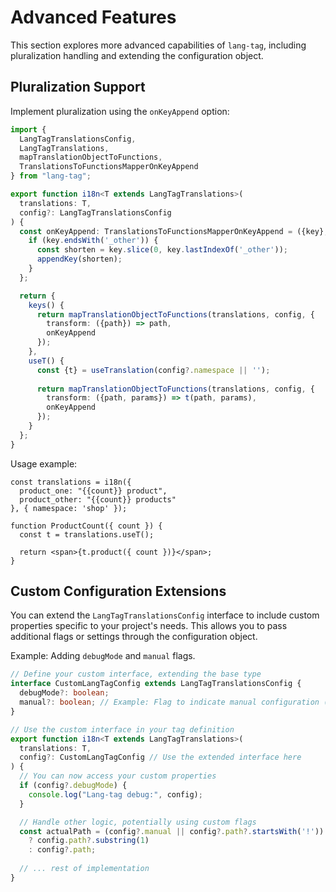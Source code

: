 # Advanced Features

This section explores more advanced capabilities of `lang-tag`, including pluralization handling and extending the configuration object.

## Pluralization Support

Implement pluralization using the `onKeyAppend` option:

```ts
import {
  LangTagTranslationsConfig,
  LangTagTranslations,
  mapTranslationObjectToFunctions,
  TranslationsToFunctionsMapperOnKeyAppend
} from "lang-tag";

export function i18n<T extends LangTagTranslations>(
  translations: T,
  config?: LangTagTranslationsConfig
) {
  const onKeyAppend: TranslationsToFunctionsMapperOnKeyAppend = ({key}, appendKey) => {
    if (key.endsWith('_other')) {
      const shorten = key.slice(0, key.lastIndexOf('_other'));
      appendKey(shorten);
    }
  };

  return {
    keys() {
      return mapTranslationObjectToFunctions(translations, config, {
        transform: ({path}) => path,
        onKeyAppend
      });
    },
    useT() {
      const {t} = useTranslation(config?.namespace || '');
      
      return mapTranslationObjectToFunctions(translations, config, {
        transform: ({path, params}) => t(path, params),
        onKeyAppend
      });
    }
  };
}
```

Usage example:

```tsx
const translations = i18n({
  product_one: "{{count}} product",
  product_other: "{{count}} products"
}, { namespace: 'shop' });

function ProductCount({ count }) {
  const t = translations.useT();
  
  return <span>{t.product({ count })}</span>;
}
```

## Custom Configuration Extensions

You can extend the `LangTagTranslationsConfig` interface to include custom properties specific to your project's needs. This allows you to pass additional flags or settings through the configuration object.

Example: Adding `debugMode` and `manual` flags.

```ts
// Define your custom interface, extending the base type
interface CustomLangTagConfig extends LangTagTranslationsConfig {
  debugMode?: boolean;
  manual?: boolean; // Example: Flag to indicate manual configuration (see CLI Usage doc)
}

// Use the custom interface in your tag definition
export function i18n<T extends LangTagTranslations>(
  translations: T,
  config?: CustomLangTagConfig // Use the extended interface here
) {
  // You can now access your custom properties
  if (config?.debugMode) {
    console.log("Lang-tag debug:", config);
  }

  // Handle other logic, potentially using custom flags
  const actualPath = (config?.manual || config?.path?.startsWith('!')) 
    ? config.path?.substring(1) 
    : config?.path;
  
  // ... rest of implementation
}
``` 